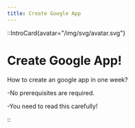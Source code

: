 ```yaml
---
title: Create Google App
---
```


::IntroCard{avatar="/img/svg/avatar.svg"}

# Create Google App!

How to create an google app in one week?

-No prerequisites are required.  

-You need to read this carefully!

::